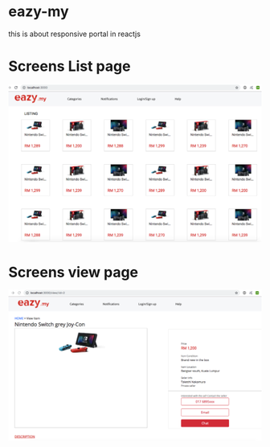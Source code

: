 # eazy-my
this is about responsive portal in reactjs

# Screens List page
![Alt text](Snip20190411_4.png?raw=true "List page")

# Screens view page
![Alt text](Snip20190411_5.png?raw=true "View page")
